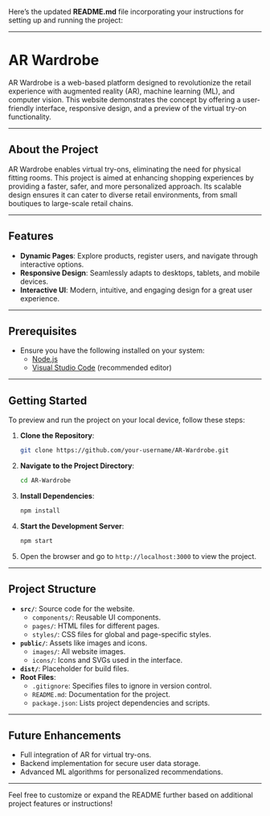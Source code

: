 Here’s the updated **README.md** file incorporating your instructions for setting up and running the project:

---

# **AR Wardrobe**

AR Wardrobe is a web-based platform designed to revolutionize the retail experience with augmented reality (AR), machine learning (ML), and computer vision. This website demonstrates the concept by offering a user-friendly interface, responsive design, and a preview of the virtual try-on functionality.

---

## **About the Project**

AR Wardrobe enables virtual try-ons, eliminating the need for physical fitting rooms. This project is aimed at enhancing shopping experiences by providing a faster, safer, and more personalized approach. Its scalable design ensures it can cater to diverse retail environments, from small boutiques to large-scale retail chains.

---

## **Features**

- **Dynamic Pages**: Explore products, register users, and navigate through interactive options.
- **Responsive Design**: Seamlessly adapts to desktops, tablets, and mobile devices.
- **Interactive UI**: Modern, intuitive, and engaging design for a great user experience.

---

## **Prerequisites**

- Ensure you have the following installed on your system:
  - <a href="https://nodejs.org/en/download/">Node.js</a>
  - <a href="https://code.visualstudio.com/download">Visual Studio Code</a> (recommended editor)

---

## **Getting Started**

To preview and run the project on your local device, follow these steps:

1. **Clone the Repository**:
   ```bash
   git clone https://github.com/your-username/AR-Wardrobe.git
   ```
2. **Navigate to the Project Directory**:
   ```bash
   cd AR-Wardrobe
   ```
3. **Install Dependencies**:
   ```bash
   npm install
   ```
4. **Start the Development Server**:
   ```bash
   npm start
   ```
5. Open the browser and go to `http://localhost:3000` to view the project.

---

## **Project Structure**

- **`src/`**: Source code for the website.
  - `components/`: Reusable UI components.
  - `pages/`: HTML files for different pages.
  - `styles/`: CSS files for global and page-specific styles.
- **`public/`**: Assets like images and icons.
  - `images/`: All website images.
  - `icons/`: Icons and SVGs used in the interface.
- **`dist/`**: Placeholder for build files.
- **Root Files**:
  - `.gitignore`: Specifies files to ignore in version control.
  - `README.md`: Documentation for the project.
  - `package.json`: Lists project dependencies and scripts.

---

## **Future Enhancements**

- Full integration of AR for virtual try-ons.
- Backend implementation for secure user data storage.
- Advanced ML algorithms for personalized recommendations.

---

Feel free to customize or expand the README further based on additional project features or instructions!
